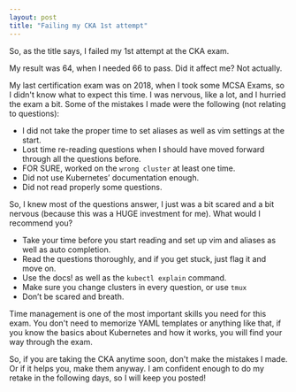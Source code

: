 ```yaml
---
layout: post
title: "Failing my CKA 1st attempt"
---
```


So, as the title says, I failed my 1st attempt at the CKA exam.

My result was 64, when I needed 66 to pass. Did it affect me? Not actually.

My last certification exam was on 2018, when I took some MCSA Exams, so I didn't know what to expect this time. I was nervous, like a lot, and I hurried the exam a bit. Some of the mistakes I made were the following (not relating to questions):

* I did not take the proper time to set aliases as well as vim settings at the start.
* Lost time re-reading questions when I should have moved forward through all the questions before.
* FOR SURE, worked on the `wrong cluster` at least one time.
* Did not use Kubernetes’ documentation enough.
* Did not read properly some questions.

So, I knew most of the questions answer, I just was a bit scared and a bit nervous (because this was a HUGE investment for me). What would I recommend you?

* Take your time before you start reading and set up vim and aliases as well as auto completion.
* Read the questions thoroughly, and if you get stuck, just flag it and move on.
* Use the docs! as well as the `kubectl explain` command. 
* Make sure you change clusters in every question, or use `tmux`
* Don’t be scared and breath.

Time management is one of the most important skills you need for this exam. You don't need to memorize YAML templates or anything like that, if you know the basics about Kubernetes and how it works, you will find your way through the exam.

So, if you are taking the CKA anytime soon, don't make the mistakes I made. Or if it helps you, make them anyway. I am confident enough to do my retake in the following days, so I will keep you posted!